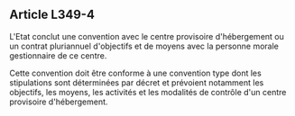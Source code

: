 ## Article L349-4

L'Etat conclut une convention avec le centre provisoire d'hébergement ou un contrat pluriannuel d'objectifs
et de moyens avec la personne morale gestionnaire de ce centre.

Cette convention doit être conforme à une convention type dont les stipulations sont déterminées par décret
et prévoient notamment les objectifs, les moyens, les activités et les modalités de contrôle d'un centre
provisoire d'hébergement.


